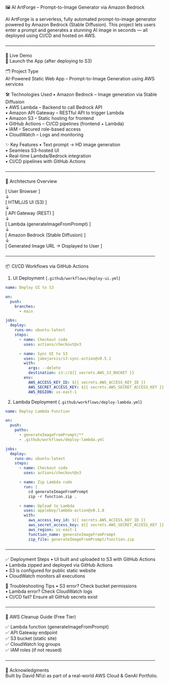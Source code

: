 🖼️ AI ArtForge – Prompt-to-Image Generator via Amazon Bedrock

AI ArtForge is a serverless, fully automated prompt-to-image generator powered by Amazon Bedrock (Stable Diffusion). This project lets users enter a prompt and generates a stunning AI image in seconds — all deployed using CI/CD and hosted on AWS.

───────────────────────────────────────────────

🚀 Live Demo  
🔗 Launch the App (after deploying to S3)

🗂️ Project Type  
AI-Powered Static Web App – Prompt-to-Image Generation using AWS services

🛠️ Technologies Used
• Amazon Bedrock – Image generation via Stable Diffusion  
• AWS Lambda – Backend to call Bedrock API  
• Amazon API Gateway – RESTful API to trigger Lambda  
• Amazon S3 – Static hosting for frontend  
• GitHub Actions – CI/CD pipelines (frontend + Lambda)  
• IAM – Secured role-based access  
• CloudWatch – Logs and monitoring  

✨ Key Features
• Text prompt → HD image generation  
• Seamless S3-hosted UI  
• Real-time Lambda/Bedrock integration  
• CI/CD pipelines with GitHub Actions  

───────────────────────────────────────────────

🧠 Architecture Overview

[ User Browser ]  
       ↓  
[ HTML/JS UI (S3) ]  
       ↓  
[ API Gateway (REST) ]  
       ↓  
[ Lambda (generateImageFromPrompt) ]  
       ↓  
[ Amazon Bedrock (Stable Diffusion) ]  
       ↓  
[ Generated Image URL → Displayed to User ]

───────────────────────────────────────────────

📦 CI/CD Workflows via GitHub Actions

1. UI Deployment (`.github/workflows/deploy-ui.yml`)
```yaml
name: Deploy UI to S3

on:
  push:
    branches:
      - main

jobs:
  deploy:
    runs-on: ubuntu-latest
    steps:
      - name: Checkout code
        uses: actions/checkout@v3

      - name: Sync UI to S3
        uses: jakejarvis/s3-sync-action@v0.5.1
        with:
          args: --delete
          destination: s3://${{ secrets.AWS_S3_BUCKET }}
        env:
          AWS_ACCESS_KEY_ID: ${{ secrets.AWS_ACCESS_KEY_ID }}
          AWS_SECRET_ACCESS_KEY: ${{ secrets.AWS_SECRET_ACCESS_KEY }}
          AWS_REGION: us-east-1
```

2. Lambda Deployment (`.github/workflows/deploy-lambda.yml`)
```yaml
name: Deploy Lambda Function

on:
  push:
    paths:
      - generateImageFromPrompt/**
      - .github/workflows/deploy-lambda.yml

jobs:
  deploy:
    runs-on: ubuntu-latest
    steps:
      - name: Checkout code
        uses: actions/checkout@v3

      - name: Zip Lambda code
        run: |
          cd generateImageFromPrompt
          zip -r function.zip .

      - name: Upload to Lambda
        uses: appleboy/lambda-action@v0.1.8
        with:
          aws_access_key_id: ${{ secrets.AWS_ACCESS_KEY_ID }}
          aws_secret_access_key: ${{ secrets.AWS_SECRET_ACCESS_KEY }}
          aws_region: us-east-1
          function_name: generateImageFromPrompt
          zip_file: generateImageFromPrompt/function.zip
```

───────────────────────────────────────────────

✅ Deployment Steps
• UI built and uploaded to S3 with GitHub Actions  
• Lambda zipped and deployed via GitHub Actions  
• S3 is configured for public static website  
• CloudWatch monitors all executions  

🧪 Troubleshooting Tips
• S3 error? Check bucket permissions  
• Lambda error? Check CloudWatch logs  
• CI/CD fail? Ensure all GitHub secrets exist  

───────────────────────────────────────────────

🧹 AWS Cleanup Guide (Free Tier)

✅ Lambda function (generateImageFromPrompt)  
✅ API Gateway endpoint  
✅ S3 bucket (static site)  
✅ CloudWatch log groups  
✅ IAM roles (if not reused)

───────────────────────────────────────────────

🙌 Acknowledgments  
Built by David Nfizi as part of a real-world AWS Cloud & GenAI Portfolio.